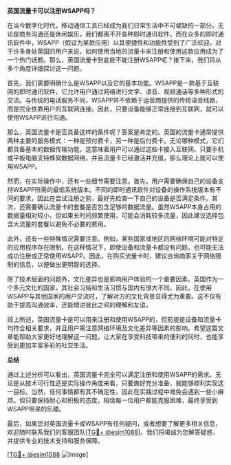 **英国流量卡可以注册WSAPP吗？**

在当今数字化时代，移动通信工具已经成为我们日常生活中不可或缺的一部分。无论是商务沟通还是休闲娱乐，我们都离不开各种即时通讯软件。而在众多的即时通讯软件中，WSAPP（假设为某款应用）以其便捷性和功能性受到了广泛欢迎。对于许多身处英国的用户来说，如何使用当地的流量卡来注册和使用这款应用成为了一个热门话题。那么，英国流量卡到底能不能注册WSAPP呢？接下来，我们将从多个角度详细探讨这一问题。

首先，我们需要明确什么是WSAPP以及它的基本功能。WSAPP是一款基于互联网的即时通讯软件，它允许用户通过网络进行文字、语音、视频通话等多种形式的交流。与传统的电话服务不同，WSAPP并不依赖于运营商提供的传统语音线路，而是完全依靠用户的互联网连接。因此，只要设备能够正常连接到互联网，就可以使用WSAPP进行沟通。

那么，英国流量卡是否具备这样的条件呢？答案是肯定的。英国的流量卡通常提供两种主要的服务模式：一种是预付费卡，另一种是后付费卡。无论哪种模式，它们都具备基本的数据传输功能，这意味着用户可以通过这些卡接入互联网。只要手机或平板电脑支持蜂窝数据网络，并且流量卡已经激活并充值，那么理论上就可以使用WSAPP。

然而，在实际操作中，还有一些细节需要注意。首先，用户需要确保自己的设备支持WSAPP所需的最低系统版本。不同的即时通讯软件对设备的操作系统版本有不同的要求，因此在尝试注册之前，最好先检查一下自己的设备是否满足条件。其次，还需要确认流量卡的套餐是否包含足够的数据流量。虽然WSAPP本身占用的数据量相对较小，但如果长时间频繁使用，可能会消耗较多流量，因此建议选择包含大流量的套餐以避免不必要的费用。

此外，还有一些特殊情况需要注意。例如，某些国家或地区的网络环境可能对特定的应用程序存在限制。在这种情况下，即使设备和流量卡都没有问题，也可能无法成功注册或正常使用WSAPP。因此，在购买流量卡时，建议咨询商家关于网络限制的信息，以便做出更明智的选择。

除了技术层面的问题外，文化差异也是影响用户体验的一个重要因素。英国作为一个多元文化的国家，其社会习俗和生活习惯与国内有很大不同。因此，在使用WSAPP与其他国家的用户交流时，了解对方的文化背景显得尤为重要。这不仅有助于提高沟通效率，还能增进彼此之间的理解和友谊。

综上所述，英国流量卡是可以用来注册和使用WSAPP的，但前提是设备和流量卡均符合相关要求，并且用户需注意网络环境及文化差异等因素的影响。希望这篇文章能帮助大家更好地理解这一问题，让大家在享受科技带来的便利的同时，也能享受到更加丰富多彩的社交生活。

**总结**

通过上述分析可以看出，英国流量卡完全可以满足注册和使用WSAPP的需求。无论是从技术可行性还是实际操作角度来看，只要做好充分准备，就能够顺利实现这一目标。当然，任何事情都有其不确定性，因此在实践过程中难免会遇到一些小麻烦。但只要保持耐心和积极的态度，相信每一位用户都能克服困难，最终享受到WSAPP带来的乐趣。

最后，如果您对英国流量卡或WSAPP有任何疑问，或者想要了解更多相关信息，欢迎随时联系我们的客服团队[[TG💪+ @esim1088](https://t.me/s/esim1088)]。我们将竭诚为您解答疑惑，并提供专业的技术支持和服务保障。

[[TG💪+ @esim1088](https://t.me/s/esim1088) ![Image](https://i.postimg.cc/4NQfJmqS/Snipaste-2025-05-13-00-14-12.png)]